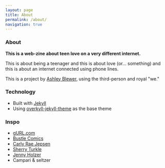 ```yaml
---
layout: page
title: About
permalink: /about/
navigation: true
---
```


### About

**This is a web-zine about teen love on a very different internet.**

This is about being a teenager and this is about love (or... something) and this is about an internet connected using phone lines.

This is a project by [Ashley Blewer](http://ashleyblewer.com), using the third-person and royal "we."

### Technology

- Built with [Jekyll](https://jekyllrb.com/)
- Using [overkyll-jekyll-theme](https://github.com/bertrandkeller/overkyll-jekyll-theme) as the base theme

### Inspo

- [gURL.com](https://www.thecut.com/2014/08/forgotten-pioneer-of-teenage-pop-feminism.html)
- [Bustle Comics](https://www.bustle.com/comics)
- [Carly Rae Jepsen](https://www.youtube.com/watch?v=Qlsu7RhOnsQ)
- [Sherry Turkle](http://www.mit.edu/~sturkle/)
- [Jenny Holzer](http://projects.jennyholzer.com/)
- Campari & seltzer

